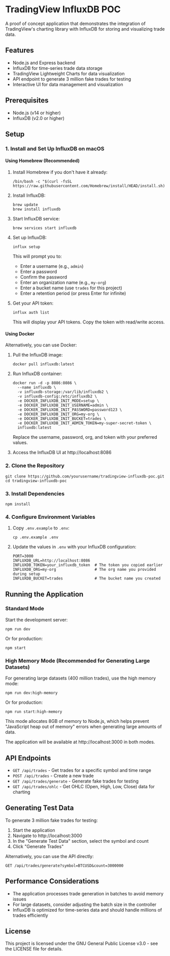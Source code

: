 # TradingView InfluxDB POC

A proof of concept application that demonstrates the integration of TradingView's charting library with InfluxDB for storing and visualizing trade data.

## Features

- Node.js and Express backend
- InfluxDB for time-series trade data storage
- TradingView Lightweight Charts for data visualization
- API endpoint to generate 3 million fake trades for testing
- Interactive UI for data management and visualization

## Prerequisites

- Node.js (v14 or higher)
- InfluxDB (v2.0 or higher)

## Setup

### 1. Install and Set Up InfluxDB on macOS

#### Using Homebrew (Recommended)

1. Install Homebrew if you don't have it already:
   ```
   /bin/bash -c "$(curl -fsSL https://raw.githubusercontent.com/Homebrew/install/HEAD/install.sh)"
   ```

2. Install InfluxDB:
   ```
   brew update
   brew install influxdb
   ```

3. Start InfluxDB service:
   ```
   brew services start influxdb
   ```

4. Set up InfluxDB:
   ```
   influx setup
   ```
   
   This will prompt you to:
   - Enter a username (e.g., `admin`)
   - Enter a password
   - Confirm the password
   - Enter an organization name (e.g., `my-org`)
   - Enter a bucket name (use `trades` for this project)
   - Enter a retention period (or press Enter for infinite)

5. Get your API token:
   ```
   influx auth list
   ```
   
   This will display your API tokens. Copy the token with read/write access.

#### Using Docker

Alternatively, you can use Docker:

1. Pull the InfluxDB image:
   ```
   docker pull influxdb:latest
   ```

2. Run InfluxDB container:
   ```
   docker run -d -p 8086:8086 \
     --name influxdb \
     -v influxdb-storage:/var/lib/influxdb2 \
     -v influxdb-config:/etc/influxdb2 \
     -e DOCKER_INFLUXDB_INIT_MODE=setup \
     -e DOCKER_INFLUXDB_INIT_USERNAME=admin \
     -e DOCKER_INFLUXDB_INIT_PASSWORD=password123 \
     -e DOCKER_INFLUXDB_INIT_ORG=my-org \
     -e DOCKER_INFLUXDB_INIT_BUCKET=trades \
     -e DOCKER_INFLUXDB_INIT_ADMIN_TOKEN=my-super-secret-token \
     influxdb:latest
   ```

   Replace the username, password, org, and token with your preferred values.

3. Access the InfluxDB UI at http://localhost:8086

### 2. Clone the Repository

```
git clone https://github.com/yourusername/tradingview-influxdb-poc.git
cd tradingview-influxdb-poc
```

### 3. Install Dependencies

```
npm install
```

### 4. Configure Environment Variables

1. Copy `.env.example` to `.env`:
   ```
   cp .env.example .env
   ```

2. Update the values in `.env` with your InfluxDB configuration:
   ```
   PORT=3000
   INFLUXDB_URL=http://localhost:8086
   INFLUXDB_TOKEN=your_influxdb_token  # The token you copied earlier
   INFLUXDB_ORG=my-org                 # The org name you provided during setup
   INFLUXDB_BUCKET=trades              # The bucket name you created
   ```

## Running the Application

### Standard Mode

Start the development server:

```
npm run dev
```

Or for production:

```
npm start
```

### High Memory Mode (Recommended for Generating Large Datasets)

For generating large datasets (400 million trades), use the high memory mode:

```
npm run dev:high-memory
```

Or for production:

```
npm run start:high-memory
```

This mode allocates 8GB of memory to Node.js, which helps prevent "JavaScript heap out of memory" errors when generating large amounts of data.

The application will be available at http://localhost:3000 in both modes.

## API Endpoints

- `GET /api/trades` - Get trades for a specific symbol and time range
- `POST /api/trades` - Create a new trade
- `GET /api/trades/generate` - Generate fake trades for testing
- `GET /api/trades/ohlc` - Get OHLC (Open, High, Low, Close) data for charting

## Generating Test Data

To generate 3 million fake trades for testing:

1. Start the application
2. Navigate to http://localhost:3000
3. In the "Generate Test Data" section, select the symbol and count
4. Click "Generate Trades"

Alternatively, you can use the API directly:

```
GET /api/trades/generate?symbol=BTCUSD&count=3000000
```

## Performance Considerations

- The application processes trade generation in batches to avoid memory issues
- For large datasets, consider adjusting the batch size in the controller
- InfluxDB is optimized for time-series data and should handle millions of trades efficiently

## License

This project is licensed under the GNU General Public License v3.0 - see the LICENSE file for details.
